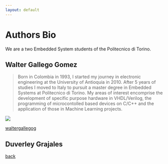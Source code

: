 ```yaml
---
layout: default
---
```


# [](#header-1)Authors Bio

We are a two Embedded System students of the Politecnico di Torino.

## Walter Gallego Gomez

>Born in Colombia in 1993, I started my journey in electronic engineering at the  University of Antioquia in 2010. After 5 years of studies I moved to Italy to pursuit a master degree in Embedded Systems at Politecnico di Torino. My areas of interest encomprise the development of specific purpose hardware in VHDL/Verilog, the programming of microcontolled based devices on C/C++ and the application of those in Machine Learning projects.

![](https://assets-cdn.github.com/images/icons/emoji/octocat.png)

[waltergallegog](https://github.com/waltergallegog)



## Duverley Grajales

[back](./)
